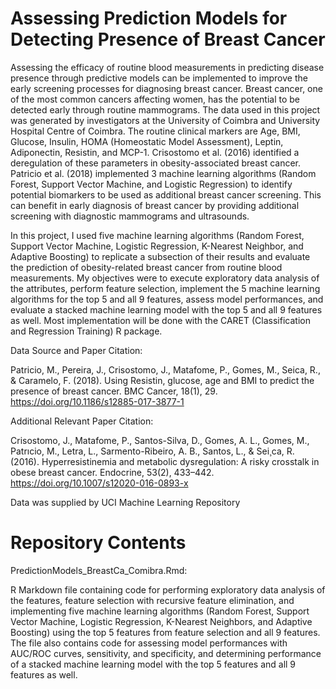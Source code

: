 # Assessing Prediction Models for Detecting Presence of Breast Cancer

Assessing the efficacy of routine blood measurements in predicting disease presence through predictive models can be implemented to improve the early screening processes for diagnosing breast cancer. Breast cancer, one of the most common cancers affecting women, has the potential to be detected early through routine mammograms. The data used in this project was generated by investigators at the University of Coimbra and University Hospital Centre of Coimbra. The routine clinical markers are Age, BMI, Glucose, Insulin, HOMA (Homeostatic Model Assessment), Leptin, Adiponectin, Resistin, and MCP-1. Crisostomo et al. (2016) identified a deregulation of these parameters in obesity-associated breast cancer. Patricio et al. (2018) implemented 3 machine learning algorithms (Random Forest, Support Vector Machine, and Logistic Regression) to identify potential biomarkers to be used as additional breast cancer screening. This can benefit in early diagnosis of breast cancer by providing additional screening with diagnostic mammograms and ultrasounds. 

In this project, I used five machine learning algorithms (Random Forest, Support Vector Machine, Logistic Regression, K-Nearest Neighbor, and Adaptive Boosting) to replicate a subsection of their results and evaluate the prediction of obesity-related breast cancer from routine blood measurements. My objectives were to execute exploratory data analysis of the attributes, perform feature selection, implement the 5 machine learning algorithms for the top 5 and all 9 features, assess model performances,
and evaluate a stacked machine learning model with the top 5 and all 9 features as well. Most implementation will be done with the CARET (Classification and Regression Training) R package.


Data Source and Paper Citation:

Patricio, M., Pereira, J., Crisostomo, J., Matafome, P., Gomes, M., Seica,
R., & Caramelo, F. (2018). Using Resistin, glucose, age and BMI to predict the presence of breast cancer.
BMC Cancer, 18(1), 29. https://doi.org/10.1186/s12885-017-3877-1

Additional Relevant Paper Citation:

Crisostomo, J., Matafome, P., Santos-Silva, D., Gomes, A. L., Gomes,
M., Patrıcio, M., Letra, L., Sarmento-Ribeiro, A. B., Santos, L., & Sei¸ca, R. (2016). Hyperresistinemia and metabolic dysregulation: A risky crosstalk in obese breast cancer. Endocrine, 53(2), 433–442.
https://doi.org/10.1007/s12020-016-0893-x

Data was supplied by UCI Machine Learning Repository


# Repository Contents

PredictionModels_BreastCa_Comibra.Rmd: 

R Markdown file containing code for performing exploratory data analysis of the features, feature selection with recursive feature elimination, and implementing five machine learning algorithms (Random Forest, Support Vector Machine, Logistic Regression, K-Nearest Neighbors, and Adaptive Boosting) using the top 5 features from feature selection and all 9 features. The file also contains code for assessing model performances with AUC/ROC curves, sensitivity, and specificity, and determining performance of a stacked machine learning model with the top 5 features and all 9 features as well. 
